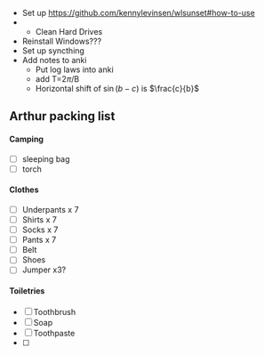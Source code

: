 - Set up https://github.com/kennylevinsen/wlsunset#how-to-use
- - Clean Hard Drives
- Reinstall Windows???
- Set up syncthing
- Add notes to anki
	- Put log laws into anki
	- add T=2$\pi$/B
	- Horizontal shift of $\sin(b-c)$ is $\frac{c}{b}$  




## Arthur packing list
#### Camping
- [ ] sleeping bag
- [ ] torch

#### Clothes
- [ ] Underpants x 7 
- [ ] Shirts x 7 
- [ ] Socks x 7 
- [ ] Pants x 7 
- [ ] Belt
- [ ] Shoes
- [ ] Jumper x3?

#### Toiletries
- [ ] Toothbrush
- [ ] Soap
- [ ] Toothpaste
- [ ] 

